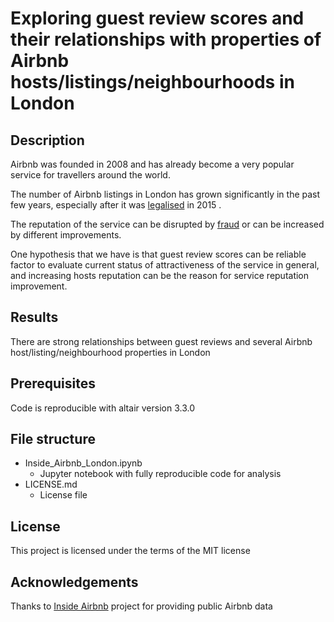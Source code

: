 # Exploring guest review scores and their relationships with properties of Airbnb hosts/listings/neighbourhoods in London
## Description
Airbnb was founded in 2008 and has already become a very popular service for travellers around the world.

The number of Airbnb listings in London has grown significantly in the past few years, especially after it was [legalised](https://www.travelgumbo.com/blog/london-legalizes-airbnb-similar-rentals) in 2015 .

The reputation of the service can be disrupted by [fraud](https://www.vice.com/en_us/article/43k7z3/nationwide-fake-host-scam-on-airbnb) or can be increased by different improvements.

One hypothesis that we have is that guest review scores can be reliable factor to evaluate current status of attractiveness of the service in general, and increasing hosts reputation can be the reason for service reputation improvement.

## Results
There are strong relationships between guest reviews and several Airbnb host/listing/neighbourhood properties in London

## Prerequisites
Code is reproducible with altair version 3.3.0

## File structure
- Inside_Airbnb_London.ipynb 
    - Jupyter notebook with fully reproducible code for analysis
- LICENSE.md
    - License file

## License
This project is licensed under the terms of the MIT license

## Acknowledgements
Thanks to [Inside Airbnb](http://insideairbnb.com/) project for providing public Airbnb data 
